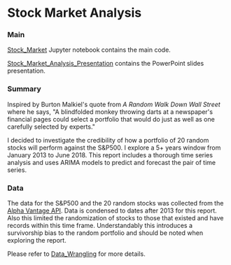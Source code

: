 # Stock Market Analysis

### Main

[Stock_Market](https://github.com/sychi77/StockMarketAnalysis/blob/master/Stock_Market.ipynb "Stock Market Analysis Jupyter Notebook") Jupyter notebook contains the main code.

[Stock_Market_Analysis_Presentation](https://github.com/sychi77/StockMarketAnalysis/blob/master/Stock_Market_Analysis_Presentation.pdf "Stock Market Analysis  PowerPoint Slides") contains the PowerPoint slides presentation.

### Summary

Inspired by Burton Malkiel's quote from *A Random Walk Down Wall Street* where he says, "A blindfolded monkey throwing darts at a newspaper's financial pages could select a portfolio that would do just as well as one carefully selected by experts."

I decided to investigate the credibility of how a portfolio of 20 random stocks will perform against the S&P500. I explore a 5+ years window from January 2013 to June 2018. This report includes a thorough time series analysis and uses ARIMA models to predict and forecast the pair of time series.

### Data

The data for the S&P500 and the 20 random stocks was collected from the [Alpha Vantage API](https://www.alphavantage.co/ "Alpha Vantage"). Data is condensed to dates after 2013 for this report. Also this limited the randomization of stocks to those that existed and have records within this time frame. Understandably this introduces a survivorship bias to the random portfolio and should be noted when exploring the report. 

Please refer to [Data_Wrangling](https://github.com/sychi77/StockMarketAnalysis/blob/master/Data_Wrangling.ipynb "Data Wrangling Jupyter Notebook") for more details.
